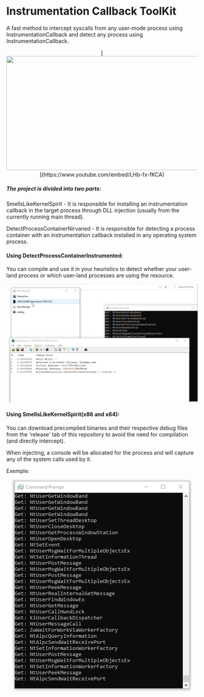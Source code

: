 # Instrumentation Callback ToolKit
 
 <p> A fast method to intercept syscalls from any user-mode process using InstrumentationCallback and detect any process using InstrumentationCallback. </p>

<p align="center">
  [<img src="https://img.youtube.com/vi/LHb-fx-fKCA/hqdefault.jpg" width="600" height="300"/>](https://www.youtube.com/embed/LHb-fx-fKCA)
</p>

##### The project is divided into two parts:

SmellsLikeKernelSpirit - It is responsible for installing an instrumentation callback in the target process through DLL injection (usually from the currently running main thread).

DetectProcessContainerNirvaned - It is responsible for detecting a process container with an instrumentation callback installed in any operating system process.

#### Using DetectProcessContainerInstrumented:

You can compile and use it in your heuristics to detect whether your user-land process or which user-land processes are using the resource.

<p align="center">
 <img src="images/DetectProcessContainerInstrumented.png" />
</p>

#### Using SmellsLikeKernelSpirit(x86 and x64):

You can download precompiled binaries and their respective debug files from the 'release' tab of this repository to avoid the need for compilation (and directly intercept).

When injecting, a console will be allocated for the process and will capture any of the system calls used by it.

Exemple:

<p align="center">
 <img src="images/SmellsLikeKernelSpirit.png" />
</p>
